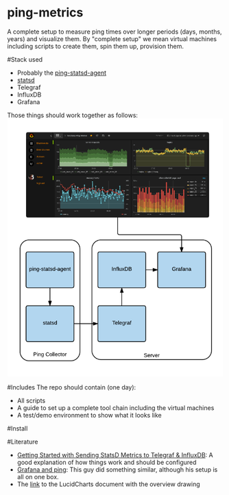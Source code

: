 # ping-metrics

A complete setup to measure ping times over longer periods (days, months, years) and visualize them. By "complete setup" we mean virtual machines including scripts to create them, spin them up, provision them. 

#Stack used
- Probably the [ping-statsd-agent](https://github.com/garo/ping-statsd-agent)
- [statsd](https://github.com/etsy/statsd)
- Telegraf
- InfluxDB
- Grafana

Those things should work together as follows:
![ping-metrics-overview](ping-metrics-overview.png)

#Includes
The repo should contain (one day):
- All scripts
- A guide to set up a complete tool chain including the virtual machines
- A test/demo environment to show what it looks like

#Install

#Literature 
- [Getting Started with Sending StatsD Metrics to Telegraf & InfluxDB](https://influxdata.com/blog/getting-started-with-sending-statsd-metrics-to-telegraf-influxdb/): A good explanation of how things work and should be configured
- [Grafana and ping](https://hveem.no/visualizing-latency-variance-with-grafana): This guy did something similar, although his setup is all on one box. 
- The [link](https://www.lucidchart.com/documents/edit/a8be9ce0-9252-4434-973a-cbef01bf6335#) to the LucidCharts document with the overview drawing

